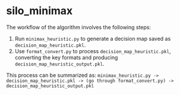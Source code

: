 # silo_minimax
The workflow of the algorithm involves the following steps:
1. Run `minimax_heuristic.py` to generate a decision map saved as `decision_map_heuristic.pkl`.
2. Use `format_convert.py` to process `decision_map_heuristic.pkl`, converting the key formats and producing `decision_map_heuristic_output.pkl`.

This process can be summarized as:
`minimax_heuristic.py -> decision_map_heuristic.pkl -> (go through format_convert.py) -> decision_map_heuristic_output.pkl`